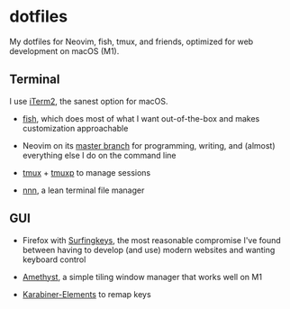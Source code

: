 # dotfiles

My dotfiles for Neovim, fish, tmux, and friends, optimized for web development
on macOS (M1).

## Terminal

I use [iTerm2](https://github.com/gnachman/iTerm2), the sanest option for macOS.

- [fish](https://github.com/fish-shell/fish-shell), which does most of what I
  want out-of-the-box and makes customization approachable

- Neovim on its [master branch](https://github.com/neovim/neovim/commits/master)
  for programming, writing, and (almost) everything else I do on the command
  line

- [tmux](https://github.com/tmux/tmux) +
  [tmuxp](https://github.com/tmux-python/tmuxp) to manage sessions

- [nnn](https://github.com/jarun/nnn), a lean terminal file manager

## GUI

- Firefox with [Surfingkeys](https://github.com/brookhong/Surfingkeys), the most
  reasonable compromise I've found between having to develop (and use) modern
  websites and wanting keyboard control

- [Amethyst](https://github.com/ianyh/Amethyst), a simple tiling window manager
  that works well on M1

- [Karabiner-Elements](https://github.com/pqrs-org/Karabiner-Elements) to remap
  keys
